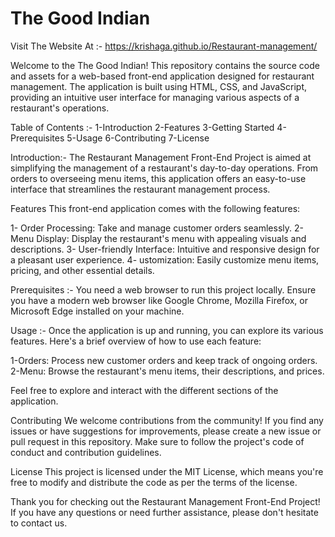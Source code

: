 # The Good Indian

Visit The Website At :- https://krishaga.github.io/Restaurant-management/

Welcome to the The Good Indian! This repository contains the source code and assets for a web-based front-end application designed for restaurant management. The application is built using HTML, CSS, and JavaScript, providing an intuitive user interface for managing various aspects of a restaurant's operations.

Table of Contents :-
1-Introduction
2-Features
3-Getting Started
4-Prerequisites
5-Usage
6-Contributing
7-License

Introduction:-
The Restaurant Management Front-End Project is aimed at simplifying the management of a restaurant's day-to-day operations. From orders to overseeing menu items, this application offers an easy-to-use interface that streamlines the restaurant management process.

Features
This front-end application comes with the following features:

1- Order Processing: Take and manage customer orders seamlessly.
2- Menu Display: Display the restaurant's menu with appealing visuals and descriptions.
3- User-friendly Interface: Intuitive and responsive design for a pleasant user experience.
4- ustomization: Easily customize menu items, pricing, and other essential details.

Prerequisites :-
You need a web browser to run this project locally. Ensure you have a modern web browser like Google Chrome, Mozilla Firefox, or Microsoft Edge installed on your machine.

Usage :-
Once the application is up and running, you can explore its various features. Here's a brief overview of how to use each feature:

1-Orders: Process new customer orders and keep track of ongoing orders.
2-Menu: Browse the restaurant's menu items, their descriptions, and prices.

Feel free to explore and interact with the different sections of the application.

Contributing
We welcome contributions from the community! If you find any issues or have suggestions for improvements, please create a new issue or pull request in this repository. Make sure to follow the project's code of conduct and contribution guidelines.

License
This project is licensed under the MIT License, which means you're free to modify and distribute the code as per the terms of the license.

Thank you for checking out the Restaurant Management Front-End Project! If you have any questions or need further assistance, please don't hesitate to contact us.
